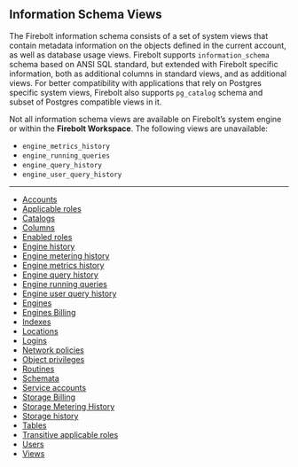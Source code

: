 ## [](#information-schema-views)Information Schema Views

The Firebolt information schema consists of a set of system views that contain metadata information on the objects defined in the current account, as well as database usage views. Firebolt supports `information_schema` schema based on ANSI SQL standard, but extended with Firebolt specific information, both as additional columns in standard views, and as additional views. For better compatibility with applications that rely on Postgres specific system views, Firebolt also supports `pg_catalog` schema and subset of Postgres compatible views in it.

Not all information schema views are available on Firebolt’s system engine or within the **Firebolt Workspace**. The following views are unavailable:

- `engine_metrics_history`
- `engine_running_queries`
- `engine_query_history`
- `engine_user_query_history`

* * *

- [Accounts](/sql_reference/information-schema/accounts.html)
- [Applicable roles](/sql_reference/information-schema/applicable-roles.html)
- [Catalogs](/sql_reference/information-schema/catalogs.html)
- [Columns](/sql_reference/information-schema/columns.html)
- [Enabled roles](/sql_reference/information-schema/enabled-roles.html)
- [Engine history](/sql_reference/information-schema/engine-history.html)
- [Engine metering history](/sql_reference/information-schema/engine-metering-history.html)
- [Engine metrics history](/sql_reference/information-schema/engine-metrics-history.html)
- [Engine query history](/sql_reference/information-schema/engine-query-history.html)
- [Engine running queries](/sql_reference/information-schema/engine-running-queries.html)
- [Engine user query history](/sql_reference/information-schema/engine-user-query-history.html)
- [Engines](/sql_reference/information-schema/engines.html)
- [Engines Billing](/sql_reference/information-schema/engines-billing.html)
- [Indexes](/sql_reference/information-schema/indexes.html)
- [Locations](/sql_reference/information-schema/locations.html)
- [Logins](/sql_reference/information-schema/logins.html)
- [Network policies](/sql_reference/information-schema/network_policies.html)
- [Object privileges](/sql_reference/information-schema/object-privileges.html)
- [Routines](/sql_reference/information-schema/routines.html)
- [Schemata](/sql_reference/information-schema/schemata.html)
- [Service accounts](/sql_reference/information-schema/service-accounts.html)
- [Storage Billing](/sql_reference/information-schema/storage-billing.html)
- [Storage Metering History](/sql_reference/information-schema/storage-metering-history.html)
- [Storage history](/sql_reference/information-schema/storage-history.html)
- [Tables](/sql_reference/information-schema/tables.html)
- [Transitive applicable roles](/sql_reference/information-schema/transitive-applicable-roles.html)
- [Users](/sql_reference/information-schema/users.html)
- [Views](/sql_reference/information-schema/views.html)